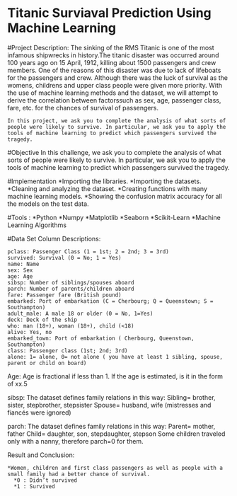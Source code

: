# Titanic Surviaval Prediction Using Machine Learning 


#Project Description:
    The sinking of the RMS Titanic is one of the most infamous shipwrecks in history.The titanic disaster was occurred around 100 years ago on 15
April, 1912, killing about 1500 passengers and crew members. One of the reasons of this disaster was due to lack of lifeboats for the passengers and crew.
Although there was the luck of survival as the womens, childrens and upper class people were given more priority.
    With the use of machine learning methods and the dataset, we will attempt to derive the correlation between factorssuch as sex, age, passenger class, fare, etc. for the chances of survival of passengers.

    In this project, we ask you to complete the analysis of what sorts of people were likely to survive. In particular, we ask you to apply the tools of machine learning to predict which passengers survived the tragedy.
   
  #Objective
    In this challenge, we ask you to complete the analysis of what sorts of people were likely to survive. In particular, we ask you to apply the tools of machine learning to predict which passengers survived the tragedy.
 
 #Implementation
    *Importing the libraries.
    *Importing the datasets.
    *Cleaning and analyzing the dataset.
    *Creating functions with many machine learning models.
    *Showing the confusion matrix accuracy for all the models on the test data.


#Tools :
    *Python
    *Numpy
    *Matplotlib
    *Seaborn
    *Scikit-Learn
    *Machine Learning Algorithms
    


  #Data Set Column Descriptions:

    pclass: Passenger Class (1 = 1st; 2 = 2nd; 3 = 3rd)
    survived: Survival (0 = No; 1 = Yes)
    name: Name
    sex: Sex
    age: Age
    sibsp: Number of siblings/spouses aboard
    parch: Number of parents/children aboard
    fare: Passenger fare (British pound)
    embarked: Port of embarkation (C = Cherbourg; Q = Queenstown; S = Southampton)
    adult_male: A male 18 or older (0 = No, 1=Yes)
    deck: Deck of the ship
    who: man (18+), woman (18+), child (<18)
    alive: Yes, no
    embarked_town: Port of embarkation ( Cherbourg, Queenstown, Southampton)
    class: Passenger class (1st; 2nd; 3rd)
    alone: 1= alone, 0= not alone ( you have at least 1 sibling, spouse, parent or child on board)
    
    
  Age:
      Age is fractional if less than 1. If the age is estimated, is it in the form of xx.5
      
  sibsp:
      The dataset defines family relations in this way:
      Sibling= brother, sister, stepbrother, stepsister
      Spouse= husband, wife (mistresses and fiancés were ignored)
      
  parch:
      The dataset defines family relations in this way:
      Parent= mother, father
      Child= daughter, son, stepdaughter, stepson
      Some children traveled only with a nanny, therefore parch=0 for them.


Result and Conclusion:
    
    *Women, children and first class passengers as well as people with a small family had a better chance of survival.
      *0 : Didn’t survived
      *1 : Survived


